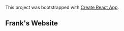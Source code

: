 This project was bootstrapped with [Create React App](https://github.com/facebook/create-react-app).

## Frank's Website
